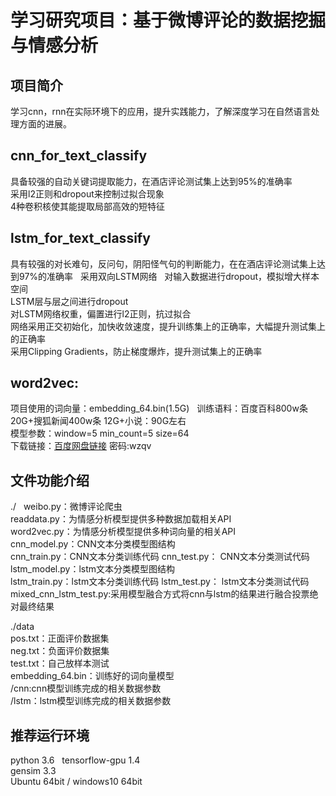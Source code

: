 # 学习研究项目：基于微博评论的数据挖掘与情感分析


## 项目简介
学习cnn，rnn在实际环境下的应用，提升实践能力，了解深度学习在自然语言处理方面的进展。  

## cnn_for_text_classify
具备较强的自动关键词提取能力，在酒店评论测试集上达到95%的准确率  
采用l2正则和dropout来控制过拟合现象  
4种卷积核使其能提取局部高效的短特征  

## lstm_for_text_classify
具有较强的对长难句，反问句，阴阳怪气句的判断能力，在在酒店评论测试集上达到97%的准确率  
采用双向LSTM网络  
对输入数据进行dropout，模拟增大样本空间  
LSTM层与层之间进行dropout  
对LSTM网络权重，偏置进行l2正则，抗过拟合  
网络采用正交初始化，加快收敛速度，提升训练集上的正确率，大幅提升测试集上的正确率  
采用Clipping Gradients，防止梯度爆炸，提升测试集上的正确率

## word2vec:
项目使用的词向量：embedding_64.bin(1.5G)  
训练语料：百度百科800w条 20G+搜狐新闻400w条 12G+小说：90G左右  
模型参数：window=5 min_count=5 size=64  
下载链接：[百度网盘链接](https://pan.baidu.com/s/1o7MWrnc)      密码:wzqv


## 文件功能介绍
./  
weibo.py：微博评论爬虫  
readdata.py：为情感分析模型提供多种数据加载相关API  
word2vec.py：为情感分析模型提供多种词向量的相关API  
cnn_model.py：CNN文本分类模型图结构  
cnn_train.py：CNN文本分类训练代码
cnn_test.py： CNN文本分类测试代码
lstm_model.py：lstm文本分类模型图结构  
lstm_train.py：lstm文本分类训练代码
lstm_test.py： lstm文本分类测试代码
mixed_cnn_lstm_test.py:采用模型融合方式将cnn与lstm的结果进行融合投票绝对最终结果

./data  
pos.txt：正面评价数据集  
neg.txt：负面评价数据集  
test.txt：自己放样本测试  
embedding_64.bin：训练好的词向量模型  
/cnn:cnn模型训练完成的相关数据参数  
/lstm：lstm模型训练完成的相关数据参数  


## 推荐运行环境
python 3.6  
tensorflow-gpu 1.4  
gensim 3.3  
Ubuntu 64bit / windows10 64bit  
